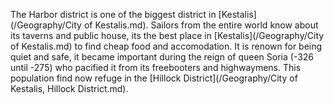 The Harbor district is one of the biggest district in [Kestalis](/Geography/City of Kestalis.md).
Sailors from the entire world know about its taverns and public house, 
its the best place in [Kestalis](/Geography/City of Kestalis.md) to find cheap food and accomodation.
It is renown for being quiet and safe, it became important during the reign of queen Soria (-326 until -275) who pacified it
from its freebooters and highwaymens. This population find now refuge in the [Hillock District](/Geography/City of Kestalis, Hillock District.md).
